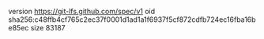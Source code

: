 version https://git-lfs.github.com/spec/v1
oid sha256:c48ffb4cf765c2ec37f0001d1ad1a1f6937f5cf872cdfb724ec16fba16be85ec
size 83187

